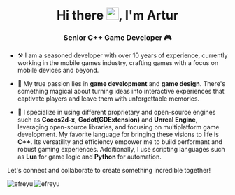 <h1 align="center">Hi there <img src="https://media.giphy.com/media/hvRJCLFzcasrR4ia7z/giphy.gif" width="28">, I'm Artur</h1>
<h3 align="center">Senior C++ Game Developer 🎮</h3>


- ⚒️ I am a seasoned developer with over 10 years of experience, currently working in the mobile games industry, crafting games with a focus on mobile devices and beyond.

<!-- - 🗒️ Occasionally, in my free time I share my insights and experiences through articles on my personal blog, exploring various aspects of game development and design -[https://efreyu.github.io/](https://efreyu.github.io/)-->

- 🏓 My true passion lies in **game development** and **game design**. There's something magical about turning ideas into interactive experiences that captivate players and leave them with unforgettable memories.

- 🚀 I specialize in using different proprietary and open-source engines such as **Cocos2d-x**, **Godot(GDExtension)** and **Unreal Engine**, leveraging open-source libraries, and focusing on multiplatform game development. My favorite language for bringing these visions to life is **C++**. Its versatility and efficiency empower me to build performant and robust gaming experiences. Additionally, I use scripting languages such as **Lua** for game logic and **Python** for automation.

Let's connect and collaborate to create something incredible together! <!-- Feel free to explore my repositories, and don't hesitate to reach out for exciting opportunities or just to geek out about games.-->

<p><img align="left" src="https://github-readme-streak-stats.herokuapp.com?user=efreyu&theme=synthwave&hide_border=true&date_format=j%20M%5B%20Y%5D" alt="efreyu" /></p>

<p><img align="left" src="https://github-readme-stats.vercel.app/api?username=efreyu&hide_border=true&count_private=true&show_icons=true&theme=synthwave&hide_rank=false&include_all_commits=true&locale=en" alt="efreyu" /></p>

<!-- <p><img align="left" src="https://leetcard.jacoblin.cool/efreyu?theme=dark&font=Baloo_2&ext=activity&border=0" alt="efreyu" /></p> -->
